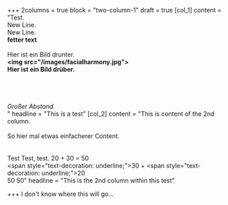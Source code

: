 +++
2columns = true
block = "two-column-1"
draft = true
[col_1]
content = "Test.<br>New Line.<br>New Line.<br><strong>fetter text<br><br></strong>Hier ist ein Bild drunter.<strong><br><img src=\"/images/facialharmony.jpg\"><br>Hier ist ein Bild drüber.<br><br><br><br><br></strong><em>Großer Abstand.</em><strong><br></strong>"
headline = "This is a test"
[col_2]
content = "This is content of the 2nd column.<br><br>So hier mal etwas einfacherer Content.<br><br><br>Test Test, test.             20 + 30 = 50<br>                                   <span style=\"text-decoration: underline;\">30</span> + <span style=\"text-decoration: underline;\">20</span><br>                                   50    50"
headline = "This is the 2nd column within this test"

+++
I don't know where this will go...